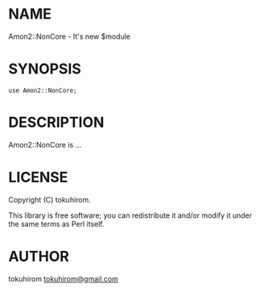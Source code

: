 # NAME

Amon2::NonCore - It's new $module

# SYNOPSIS

    use Amon2::NonCore;

# DESCRIPTION

Amon2::NonCore is ...

# LICENSE

Copyright (C) tokuhirom.

This library is free software; you can redistribute it and/or modify
it under the same terms as Perl itself.

# AUTHOR

tokuhirom <tokuhirom@gmail.com>
